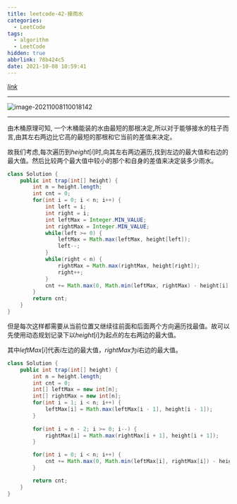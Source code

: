 ```yaml
---
title: leetcode-42-接雨水
categories:
  - LeetCode
tags:
  - algorithm
  - LeetCode
hidden: true
abbrlink: 78b424c5
date: 2021-10-08 10:59:41
---
```


[$link$](https://leetcode-cn.com/problems/trapping-rain-water/)

<hr/>

![image-20211008110018142](https://gitee.com/cao_ziqiang/img/raw/master/20211008110018.png)

<hr/>

由木桶原理可知, 一个木桶能装的水由最短的那根决定,所以对于能够接水的柱子而言,由其左右两边比它高的最短的那根和它当前的差值来决定。

故我们考虑,每次遍历到$height[i]$时,向其左右两边遍历,找到左边的最大值和右边的最大值。然后比较两个最大值中较小的那个和自身的差值来决定装多少雨水。

```java
class Solution {
    public int trap(int[] height) {
        int n = height.length;
        int cnt = 0;
        for(int i = 0; i < n; i++) {
            int left = i;
            int right = i;
            int leftMax = Integer.MIN_VALUE;
            int rightMax = Integer.MIN_VALUE;
            while(left >= 0) {
                leftMax = Math.max(leftMax, height[left]);
                left--;
            }
            while(right < n) {
                rightMax = Math.max(rightMax, height[right]);
                right++;
            }
            cnt += Math.max(0, Math.min(leftMax, rightMax) - height[i]);
        }
        return cnt;
    }
}
```

但是每次这样都需要从当前位置又继续往前面和后面两个方向遍历找最值。故可以先使用动态规划记录下以$height[i]$为起点的左右两边的最大值。

其中$leftMax[i]$代表$i$左边的最大值，$rightMax$为$i$右边的最大值。

```java
class Solution {
    public int trap(int[] height) {
        int n = height.length;
        int cnt = 0;
        int[] leftMax = new int[n];
        int[] rightMax = new int[n];
        for(int i = 1; i < n; i++) {
            leftMax[i] = Math.max(leftMax[i - 1], height[i - 1]);
        }
        
        for(int i = n - 2; i >= 0; i--) {
            rightMax[i] = Math.max(rightMax[i + 1], height[i + 1]);
        }

        for(int i = 0; i < n; i++) {
            cnt += Math.max(0, Math.min(leftMax[i], rightMax[i]) - height[i]);
        }

        return cnt;
    }
}
```

